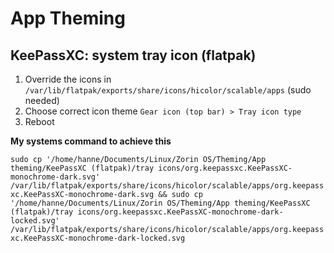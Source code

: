 
# App Theming

## KeePassXC: system tray icon (flatpak)
1. Override the icons in `/var/lib/flatpak/exports/share/icons/hicolor/scalable/apps` (sudo needed)
2. Choose correct icon theme `Gear icon (top bar) > Tray icon type`
3. Reboot

**My systems command to achieve this**

`sudo cp '/home/hanne/Documents/Linux/Zorin OS/Theming/App theming/KeePassXC (flatpak)/tray icons/org.keepassxc.KeePassXC-monochrome-dark.svg' /var/lib/flatpak/exports/share/icons/hicolor/scalable/apps/org.keepassxc.KeePassXC-monochrome-dark.svg && sudo cp '/home/hanne/Documents/Linux/Zorin OS/Theming/App theming/KeePassXC (flatpak)/tray icons/org.keepassxc.KeePassXC-monochrome-dark-locked.svg' /var/lib/flatpak/exports/share/icons/hicolor/scalable/apps/org.keepassxc.KeePassXC-monochrome-dark-locked.svg`
